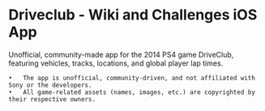 # Driveclub - Wiki and Challenges iOS App
Unofficial, community-made app for the 2014 PS4 game DriveClub, featuring vehicles, tracks, locations, and global player lap times.

	•	The app is unofficial, community-driven, and not affiliated with Sony or the developers.
	•	All game-related assets (names, images, etc.) are copyrighted by their respective owners.
